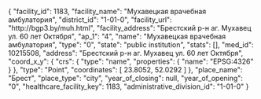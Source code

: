 {
    "facility_id": 1183,
    "facility_name": "Мухавецкая врачебная амбулатория",
    "district_id": "1-01-0",
    "facility_url": "http:\/\/bgp3.by\/muh.html",
    "facility_address": "Брестский р-н аг. Мухавец ул. 60 лет Октября",
    "ap_1": "4",
    "name": "Мухавецкая врачебная амбулатория",
    "type": "0",
    "state": "public institution",
    "stats": [],
    "med_id": 10215508,
    "address": "Брестский р-н аг. Мухавец ул. 60 лет Октября",
    "coord_x_y": {
        "crs": {
            "type": "name",
            "properties": {
                "name": "EPSG:4326"
            }
        },
        "type": "Point",
        "coordinates": [
            23.8052,
            52.0292
        ]
    },
    "place_name": "Брест",
    "place_type": "city",
    "year_of_closing": null,
    "year_of_opening": "0",
    "healthcare_facility_key": 1183,
    "administrative_division_id": "1-01-0"
}